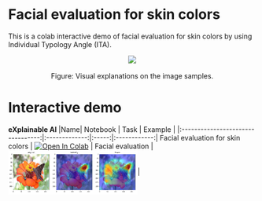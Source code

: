 # Facial evaluation for skin colors
This is a colab interactive demo of facial evaluation for skin colors by using Individual Typology Angle (ITA).

<p align="center">
<img src='images/sample.png'>
</p>
<p align="center">
Figure: Visual explanations on the image samples.
</p>


# Interactive demo

**eXplainable AI**
|Name| Notebook           | Task  | Example                       |
|:---------------------------------:|:-------------:|:-----:|:------------:|
Facial evaluation for skin colors | [![Open In Colab](https://colab.research.google.com/assets/colab-badge.svg)](https://colab.research.google.com/github/sony/nnabla-examples/blob/master/interactive-demos/face_evaluation_tutorial-plugin.ipynb) | Facial evaluation |<a href="url"><img src="https://github.com/sony/nnabla-examples/raw/master/responsible_ai/gradcam/images/sample.png" align="center" height="90" ></a>|
 

